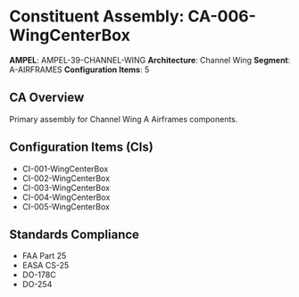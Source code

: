 # Constituent Assembly: CA-006-WingCenterBox

**AMPEL**: AMPEL-39-CHANNEL-WING
**Architecture**: Channel Wing
**Segment**: A-AIRFRAMES
**Configuration Items**: 5

## CA Overview
Primary assembly for Channel Wing A Airframes components.

## Configuration Items (CIs)
- CI-001-WingCenterBox
- CI-002-WingCenterBox
- CI-003-WingCenterBox
- CI-004-WingCenterBox
- CI-005-WingCenterBox

## Standards Compliance
- FAA Part 25
- EASA CS-25
- DO-178C
- DO-254
